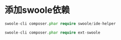 # 添加swoole依赖

```php
swoole-cli composer.phar require swoole/ide-helper
```

```php
swoole-cli composer.phar require ext-swoole
```